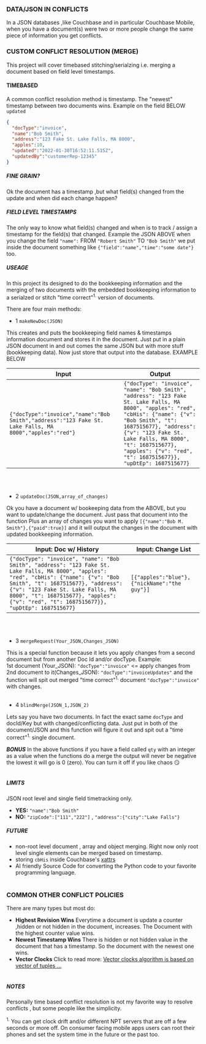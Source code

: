 ### DATA/JSON IN CONFLICTS
In a JSON databases ,like Couchbase and in particular Couchbase Mobile, when you have a document(s) were two or more people change the same piece of information you get conflicts.

### CUSTOM CONFLICT RESOLUTION (MERGE)
This project will cover timebased stitching/serialzing i.e. merging a document based on field level timestamps.


#### TIMEBASED
A common conflict resolution method is timestamp. The "newest" timestamp between two documents wins. Example on the field BELOW `updated`
```json
{
  "docType":"invoice",
  "name":"Bob Smith",
  "address":"123 Fake St. Lake Falls, MA 8000",
  "apples":10,
  "updated":"2022-01-30T16:52:11.515Z",
  "updatedBy":"customerRep-12345"
}
```
##### FINE GRAIN?

Ok the document has a timestamp ,but what field(s) changed from the update and when did each change happen?

##### FIELD LEVEL TIMESTAMPS
The only way to know what field(s) changed and when is to track / assign a timestamp for the field(s) that changed. Example the JSON ABOVE when you change the field `"name":` FROM `"Robert Smith"` TO `"Bob Smith"` we put inside the document something like `{"field":"name","time":"some date"}` too.

##### USEAGE
In this project its designed to do the bookkeeping information and the merging of two documents with the embedded bookkeeping information to a serialzed or stitch "time correct"<sup>1.</sup> version of documents. 

There are four main methods:
+ 1 `makeNewDoc(JSON)`

This creates and puts the bookkeeping field names & timestamps information document and stores it in the document. Just put in a plain JSON document in and out comes the same JSON but with more stuff (bookkeeping data). Now just store that output into the database. EXAMPLE BELOW

| Input | Output |
|--------|-------|
|```{"docType":"invoice","name":"Bob Smith","address":"123 Fake St. Lake Falls, MA 8000","apples":"red"}```|```{"docType": "invoice", "name": "Bob Smith", "address": "123 Fake St. Lake Falls, MA 8000", "apples": "red", "cbHis": {"name": {"v": "Bob Smith", "t": 1687515677}, "address": {"v": "123 Fake St. Lake Falls, MA 8000", "t": 1687515677}, "apples": {"v": "red", "t": 1687515677}}, "upDtEp": 1687515677}```|

<br/><br/>
+ 2 `updateDoc(JSON,array_of_changes)`

Ok you have a document w/ bookeeping data from the ABOVE, but you want to update/change the document. Just pass that document into the function Plus an array of changes you want to apply `[{"name":"Bob M. Smith"},{"paid":true}]` and it will output the changes in the document with updated bookkeeping information.

|Input: Doc w/ History | Input: Change List |
|--------|-------|
|```{"docType": "invoice", "name": "Bob Smith", "address": "123 Fake St. Lake Falls, MA 8000", "apples": "red", "cbHis": {"name": {"v": "Bob Smith", "t": 1687515677}, "address": {"v": "123 Fake St. Lake Falls, MA 8000", "t": 1687515677}, "apples": {"v": "red", "t": 1687515677}}, "upDtEp": 1687515677}```| ```[{"apples":"blue"},{"nickName":"the guy"}]```|
<br/><br/>
+ 3 `mergeRequest(Your_JSON,Changes_JSON)`

This is a special function because it lets you apply changes from a second document but from another Doc Id and/or docType. Example:   
1st document (Your_JSON): `"docType":"invoice"` <= apply changes from 2nd document to it(Changes_JSON): `"docType":"invoiceUpdates"`
and the function will spit out merged "time correct"<sup>1.</sup> document `"docType":"invoice"` with changes. 
<br/><br/>
+ 4 `blindMerge(JSON_1,JSON_2)`

Lets say you have two documents. In fact the exact same `docType` and docId/Key but with changed/conflicting data. Just put in both of the document/JSON and this function will figure it out and spit out a "time correct"<sup>1.</sup> single document. 


***BONUS***
In the above functions if you have a field called `qty` with an integer as a value when the functions do a merge the output will never be negative the lowest it will go is 0 (zero). You can turn it off if you like chaos :smirk:
<br/><br/>

##### LIMITS
 JSON root level and single field timetracking only.
+ **YES:** `"name":"Bob Smith"` 
+ **NO:** `"zipCode":["111","222"]` , `"address":{"city":"Lake Falls"}`


##### FUTURE
+ non-root level document , array and object merging. Right now only root level single elements can be merged based on timestamp.
+ storing `cbHis` inside Couchbase's [xattrs](https://docs.couchbase.com/server/current/learn/data/extended-attributes-fundamentals.html#3.0@java-sdk:concept-docs:xattr.adoc)
+ AI friendly Source Code for converting the Python code to your favorite programming language.
<br/><br/>

### COMMON OTHER CONFLICT POLICIES
There are many types but most do:
+ **Highest Revision Wins** 
Everytime a document is update a counter ,hidden or not hidden in the document, increases. The Document with the highest counter value wins.
+ **Newest Timestamp Wins**
There is hidden or not hidden value in the document that has a timestamp. So the document with the newest one wins.
+ **Vector Clocks**
Click to read more: 
[Vector clocks algorithm is based on vector of tuples ...](https://www.waitingforcode.com/big-data-algorithms/conflict-resolution-distributed-applications-vector-clocks/read)
<br/><br/>
##### NOTES
Personally time based conflict resolution is not my favorite way to resolve conflicts , but some people like the simplicity. 

<sup>1.</sup> You can get clock drift and/or different NPT servers that are off a few seconds or more off. On consumer facing mobile apps users can root their phones and set the system time in the future or the past too.